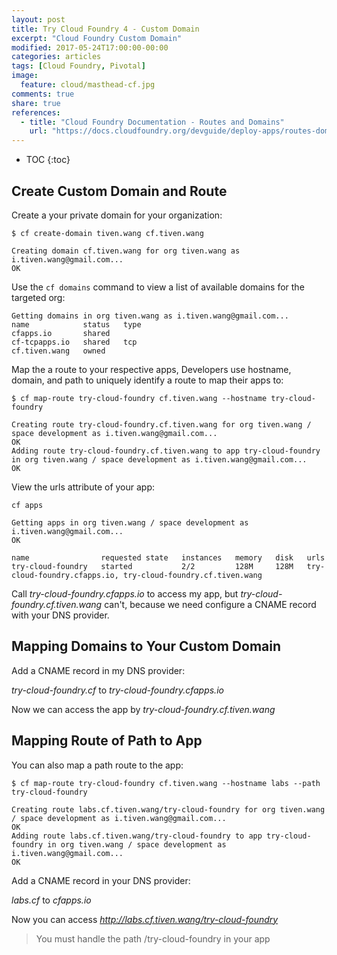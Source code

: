 ```yaml
---
layout: post
title: Try Cloud Foundry 4 - Custom Domain
excerpt: "Cloud Foundry Custom Domain"
modified: 2017-05-24T17:00:00-00:00
categories: articles
tags: [Cloud Foundry, Pivotal]
image:
  feature: cloud/masthead-cf.jpg
comments: true
share: true
references:
  - title: "Cloud Foundry Documentation - Routes and Domains"
    url: "https://docs.cloudfoundry.org/devguide/deploy-apps/routes-domains.html"
---
```


* TOC
{:toc}

## Create Custom Domain and Route

Create a your private domain for your organization:

`$ cf create-domain tiven.wang cf.tiven.wang`

```
Creating domain cf.tiven.wang for org tiven.wang as i.tiven.wang@gmail.com...
OK
```

Use the `cf domains` command to view a list of available domains for the targeted org:

```
Getting domains in org tiven.wang as i.tiven.wang@gmail.com...
name            status   type
cfapps.io       shared
cf-tcpapps.io   shared   tcp
cf.tiven.wang   owned
```

Map the a route to your respective apps, Developers use hostname, domain, and path to uniquely identify a route to map their apps to:

`$ cf map-route try-cloud-foundry cf.tiven.wang --hostname try-cloud-foundry`

```
Creating route try-cloud-foundry.cf.tiven.wang for org tiven.wang / space development as i.tiven.wang@gmail.com...
OK
Adding route try-cloud-foundry.cf.tiven.wang to app try-cloud-foundry in org tiven.wang / space development as i.tiven.wang@gmail.com...
OK
```

View the urls attribute of your app:

`cf apps`

```
Getting apps in org tiven.wang / space development as i.tiven.wang@gmail.com...
OK

name                requested state   instances   memory   disk   urls
try-cloud-foundry   started           2/2         128M     128M   try-cloud-foundry.cfapps.io, try-cloud-foundry.cf.tiven.wang
```

Call *try-cloud-foundry.cfapps.io* to access my app, but *try-cloud-foundry.cf.tiven.wang* can't, because we need configure a CNAME record with your DNS provider.

## Mapping Domains to Your Custom Domain

Add a CNAME record in my DNS provider:

*try-cloud-foundry.cf* to *try-cloud-foundry.cfapps.io*

Now we can access the app by *try-cloud-foundry.cf.tiven.wang*

## Mapping Route of Path to App

You can also map a path route to the app:

`$ cf map-route try-cloud-foundry cf.tiven.wang --hostname labs --path try-cloud-foundry`

```
Creating route labs.cf.tiven.wang/try-cloud-foundry for org tiven.wang / space development as i.tiven.wang@gmail.com...
OK
Adding route labs.cf.tiven.wang/try-cloud-foundry to app try-cloud-foundry in org tiven.wang / space development as i.tiven.wang@gmail.com...
OK
```

Add a CNAME record in your DNS provider:

*labs.cf* to *cfapps.io*

Now you can access *http://labs.cf.tiven.wang/try-cloud-foundry*

> You must handle the path /try-cloud-foundry in your app


[github-project]:https://github.com/anypossiblew/try-cloud-foundry
